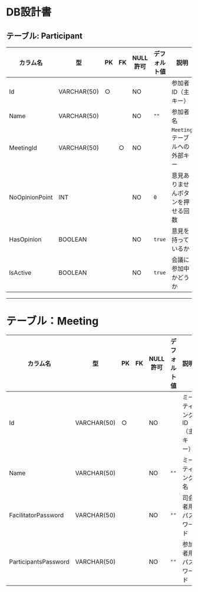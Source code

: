 # DB設計書

## テーブル: Participant

| カラム名      | 型          | PK | FK | NULL許可 | デフォルト値 | 説明                          |
|---------------|-------------|-----|-----|----------|--------------|-------------------------------|
| Id            | VARCHAR(50) | ○   |     | NO       |              | 参加者ID（主キー）            |
| Name          | VARCHAR(50) |     |     | NO       | `""`           | 参加者名                      |
| MeetingId     | VARCHAR(50) |     | ○   | NO       |              | `Meeting` テーブルへの外部キー |
| NoOpinionPoint| INT         |     |     | NO       | `0`          | 意見ありませんボタンを押せる回数 |
| HasOpinion    | BOOLEAN     |     |     | NO       | `true`       | 意見を持っているか            |
| IsActive      | BOOLEAN     |     |     | NO       | `true`       | 会議に参加中かどうか   |

---

# テーブル：Meeting

| カラム名                 | 型           | PK | FK | NULL許可 | デフォルト値 | 説明                  |
| -------------------- | ----------- | -- | -- | ------ | ------ | ------------------- |
| Id                   | VARCHAR(50) | ○  |    | NO     |        | ミーティングID（主キー） |
| Name                 | VARCHAR(50) |    |    | NO     | `""`   | ミーティング名             |
| FacilitatorPassword  | VARCHAR(50) |    |    | NO     | `""`   | 司会者用パスワード           |
| ParticipantsPassword | VARCHAR(50) |    |    | NO     | `""`   | 参加者用パスワード           |
